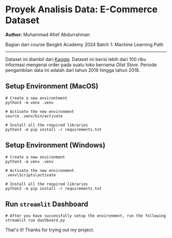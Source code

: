# **Proyek Analisis Data: E-Commerce Dataset**

**Author:** Muhammad Afief Abdurrahman

Bagian dari course Bangkit Academy 2024 Batch 1: Machine Learning Path

---
Dataset ini diambil dari [Kaggle](https://www.kaggle.com/datasets/olistbr/brazilian-ecommerce). Dataset ini berisi lebih dari 100 ribu informasi mengenai order pada suatu toko bernama *Olist Store*. Periode pengambilan data ini adalah dari tahun 2016 hingga tahun 2018.

## Setup Environment (MacOS)
```console
# Create a new environtment
python3 -m venv .venv

# Activate the new environment
source .venv/bin/activate

# Install all the required libraries
python3 -m pip install -r requirements.txt
```

## Setup Environment (Windows)
```console
# Create a new environment
python3 -m venv .venv

# Activate the new environment
.venv\Scripts\activate

# Install all the required libraries
python3 -m pip install -r requirements.txt
```

## Run `streamlit` Dashboard
```console
# After you have successfully setup the environment, run the following
streamlit run dashboard.py
```

That's it! Thanks for trying out my project.
